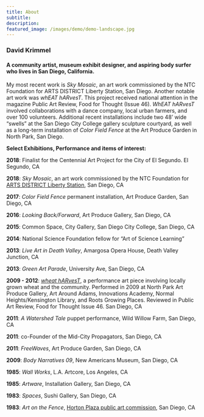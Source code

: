 ```yaml
---
title: About
subtitle:
description:
featured_image: /images/demo/demo-landscape.jpg
---
```

### David Krimmel
#### A community artist, museum exhibit designer, and aspiring body surfer who lives in San Diego, California.

My most recent work is _Sky Mosaic_, an art work commissioned by the NTC Foundation for ARTS DISTRICT Liberty Station, San Diego. Another notable art work was _whEAT hARvesT_. This project received national attention in the magazine Public Art Review, Food for Thought (Issue 46). _WhEAT hARvesT_ involved collaborations with a dance company, local urban farmers, and over 100 volunteers. Additional recent installations include two 48’ wide “swells” at the San Diego City College gallery sculpture courtyard, as well as a long-term installation of _Color Field Fence_ at the Art Produce Garden in North Park, San Diego.

**Select Exhibitions, Performance and items of interest:**

**2018**: Finalist for the Centennial Art Project for the City of El Segundo. El Segundo, CA

**2018**: _Sky Mosaic_, an art work commissioned by the NTC Foundation for [ARTS DISTRICT Liberty Station](https://www.facebook.com/ArtsDistrictLibertyStation), San Diego, CA

**2017**: _Color Field Fence_ permanent installation, Art Produce Garden, San Diego, CA

**2016**: _Looking Back/Forward_, Art Produce Gallery, San Diego, CA

**2015**: Common Space, City Gallery, San Diego City College, San Diego, CA

**2014**: National Science Foundation fellow for “Art of Science Learning”

**2013**: _Live Art in Death Valley_, Amargosa Opera House, Death Valley Junction, CA

**2013**: _Green Art Parade_, University Ave, San Diego, CA

**2009 - 2012**: _[wheat hARvesT](http://wheatharvest.org)_, a performance art piece involving locally grown wheat and the community. Performed in 2009 at North Park Art Produce Gallery, Art Around Adams, Innovations Academy, Normal Heights/Kensington Library, and Roots Growing Places. Reviewed in Public Art Review, Food for Thought Issue 46. San Diego, CA

**2011**: _A Watershed Tale_ puppet performance, Wild Willow Farm, San Diego, CA

**2011**: co-Founder of the Mid-City Propagators, San Diego, CA

**2011**: _FreeWaves_, Art Produce Garden, San Diego, CA

**2009**: _Body Narratives 09_, New Americans Museum, San Diego, CA

**1985**: _Wall Works_, L.A. Artcore, Los Angeles, CA

**1985**: _Artware_, Installation Gallery, San Diego, CA

**1983**: _Spaces_, Sushi Gallery, San Diego, CA

**1983**: _Art on the Fence_, [Horton Plaza public art commission](http://wheatharvest.org/support/arts_plan.pdf), San Diego, CA
